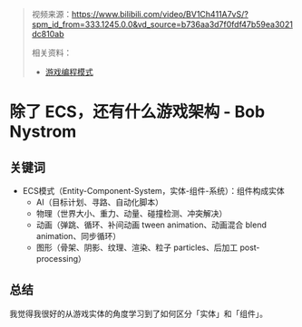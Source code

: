 > 视频来源：https://www.bilibili.com/video/BV1Ch411A7vS/?spm_id_from=333.1245.0.0&vd_source=b736aa3d7f0fdf47b59ea3021dc810ab
>
> 相关资料：
>
> - [游戏编程模式](https://gpp.tkchu.me/)

# 除了 ECS，还有什么游戏架构 - Bob Nystrom

## 关键词

- ECS模式（Entity-Component-System，实体-组件-系统）：组件构成实体
  - AI（目标计划、寻路、自动化脚本）
  - 物理（世界大小、重力、动量、碰撞检测、冲突解决）
  - 动画（弹跳、循环、补间动画 tween animation、动画混合 blend animation、同步循环）
  - 图形（骨架、阴影、纹理、渲染、粒子 particles、后加工 post-processing）



## 总结

我觉得我很好的从游戏实体的角度学习到了如何区分「实体」和「组件」。

